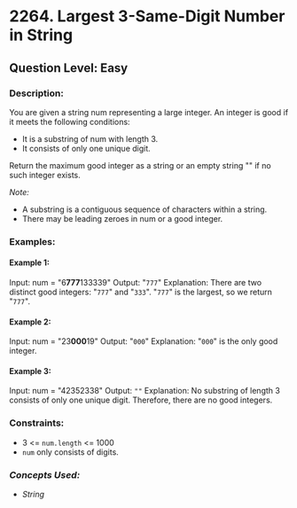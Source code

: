 # 2264. Largest 3-Same-Digit Number in String
## Question Level: Easy
### Description:
You are given a string num representing a large integer. An integer is good if it meets the following conditions:
- It is a substring of num with length 3.
- It consists of only one unique digit.

Return the maximum good integer as a string or an empty string "" if no such integer exists.

*Note:*
- A substring is a contiguous sequence of characters within a string.
- There may be leading zeroes in num or a good integer.

### Examples:
#### Example 1:

Input: num = "6**777**133339"
Output: "`777`"
Explanation: There are two distinct good integers: "`777`" and "`333`".
"`777`" is the largest, so we return "`777`".
#### Example 2:

Input: num = "23**000**19"
Output: "`000`"
Explanation: "`000`" is the only good integer.
#### Example 3:

Input: num = "42352338"
Output: `""`
Explanation: No substring of length 3 consists of only one unique digit. Therefore, there are no good integers.

### Constraints:

- 3 <= `num.length` <= 1000
- `num` only consists of digits.

### <i>Concepts Used:
- String</i>